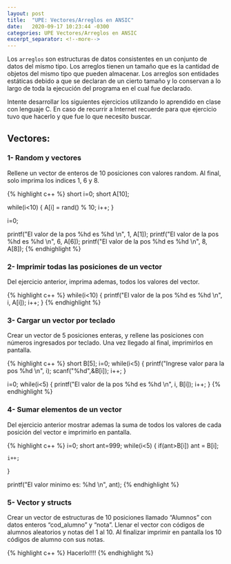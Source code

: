 ```yaml
---
layout: post
title:  "UPE: Vectores/Arreglos en ANSIC"
date:   2020-09-17 10:23:44 -0300
categories: UPE Vectores/Arreglos en ANSIC
excerpt_separator: <!--more-->
---
```


Los `arreglos` son estructuras de datos consistentes en un conjunto de datos del mismo tipo. Los arreglos tienen un tamaño que es la cantidad de objetos del mismo tipo <!--more--> 
que pueden almacenar. Los arreglos son entidades estáticas debido a que se declaran de un cierto tamaño y lo conservan a lo largo de toda la ejecución del programa en el cual fue declarado.

Intente desarrollar los siguientes ejercicios utilizando lo aprendido en clase con lenguaje C. En caso de recurrir a Internet recuerde para que ejercicio tuvo que hacerlo y que fue lo que necesito buscar.

## Vectores:

### 1- Random y vectores
Rellene un vector de enteros de 10 posiciones con valores random. Al final, solo imprima los indices 1, 6 y 8.

{% highlight c++ %}
short i=0;
short A[10];

while(i<10)
{
    A[i] = rand() % 10;
    i++;
}

i=0;

printf("El valor de la pos %hd es %hd \n", 1, A[1]);
printf("El valor de la pos %hd es %hd \n", 6, A[6]);
printf("El valor de la pos %hd es %hd \n", 8, A[8]);
{% endhighlight %}

### 2- Imprimir todas las posiciones de un vector
Del ejercicio anterior, imprima ademas, todos los valores del vector.

{% highlight c++ %}
while(i<10)
{
    printf("El valor de la pos %hd es %hd \n", i, A[i]);
    i++;
}
{% endhighlight %}

### 3- Cargar un vector por teclado
Crear un vector de 5 posiciones enteras, y rellene las posiciones con números ingresados por teclado. Una vez llegado al final, imprimirlos en pantalla.

{% highlight c++ %}
short B[5];
i=0;
while(i<5)
{
    printf("Ingrese valor para la pos %hd \n", i);
    scanf("%hd",&B[i]);
    i++;
}

i=0;
while(i<5)
{
    printf("El valor de la pos %hd es %hd \n", i, B[i]);
    i++;
}
{% endhighlight %}

### 4- Sumar elementos de un vector
Del ejercicio anterior mostrar ademas la suma de todos los valores de cada posición del vector e imprimirlo en pantalla.

{% highlight c++ %}
i=0;
short ant=999;
while(i<5)
{
    if(ant>B[i])
        ant = B[i];
    
    i++;
}

printf("El valor minimo es: %hd \n", ant);
{% endhighlight %}

### 5- Vector y structs
Crear un vector de estructuras de 10 posiciones llamado “Alumnos” con datos enteros “cod_alumno” y “nota”. Llenar el vector con códigos de alumnos aleatorios y notas del 1 al 10. Al finalizar imprimir en pantalla los 10 códigos de alumno con sus notas.	

{% highlight c++ %}
    Hacerlo!!!!
{% endhighlight %}